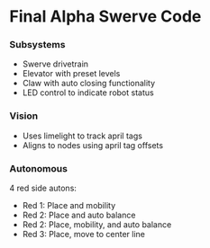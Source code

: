 # Final Alpha Swerve Code

### Subsystems
- Swerve drivetrain
- Elevator with preset levels
- Claw with auto closing functionality
- LED control to indicate robot status

### Vision
- Uses limelight to track april tags
- Aligns to nodes using april tag offsets

### Autonomous
4 red side autons:
- Red 1: Place and mobility
- Red 2: Place and auto balance
- Red 2: Place, mobility, and auto balance
- Red 3: Place, move to center line